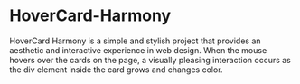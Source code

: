 # HoverCard-Harmony
HoverCard Harmony is a simple and stylish project that provides an aesthetic and interactive experience in web design. When the mouse hovers over the cards on the page, a visually pleasing interaction occurs as the div element inside the card grows and changes color.
